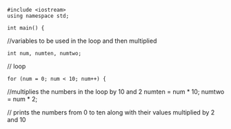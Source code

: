     #include <iostream>
    using namespace std;

    int main() {
//variables to be used in the loop and then multiplied

    int num, numten, numtwo;
// loop

    for (num = 0; num < 10; num++) {
  //multiplies the numbers in the loop by 10 and 2
        numten = num * 10;
        numtwo = num * 2;
        
// prints the numbers from 0 to ten along with their values multiplied by 2 and 10
